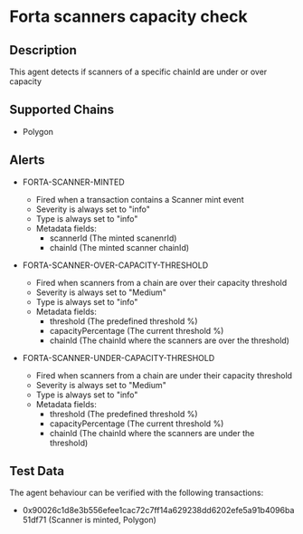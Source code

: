 # Forta scanners capacity check

## Description

This agent detects if scanners of a specific chainId are under or over capacity

## Supported Chains

- Polygon

## Alerts

- FORTA-SCANNER-MINTED

  - Fired when a transaction contains a Scanner mint event
  - Severity is always set to "info"
  - Type is always set to "info"
  - Metadata fields:
    - scannerId (The minted scanenrId)
    - chainId (The minted scanner chainId)

- FORTA-SCANNER-OVER-CAPACITY-THRESHOLD

  - Fired when scanners from a chain are over their capacity threshold
  - Severity is always set to "Medium"
  - Type is always set to "info"
  - Metadata fields:
    - threshold (The predefined threshold %)
    - capacityPercentage (The current threshold %)
    - chainId (The chainId where the scanners are over the threshold)

- FORTA-SCANNER-UNDER-CAPACITY-THRESHOLD
  - Fired when scanners from a chain are under their capacity threshold
  - Severity is always set to "Medium"
  - Type is always set to "info"
  - Metadata fields:
    - threshold (The predefined threshold %)
    - capacityPercentage (The current threshold %)
    - chainId (The chainId where the scanners are under the threshold)

## Test Data

The agent behaviour can be verified with the following transactions:

- 0x90026c1d8e3b556efee1cac72c7ff14a629238dd6202efe5a91b4096ba51df71 (Scanner is minted, Polygon)
